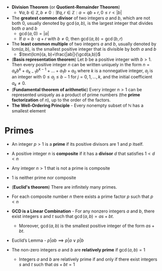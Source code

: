 
- **Division Theorem** (or **Quotient-Remainder Theorem**)
	- $\forall a, b \in \mathbb{Z}, b \ne 0: \exists! q, r \in \mathbb{Z}: a = q b + r, 0 \le r <  |b|$
- The **greatest common divisor** of two integers $a$ and $b$, which are not both $0$, usually denoted by $\gcd(a,b)$, is the largest integer that divides both $a$ and $b$
	- $\gcd(a, 0) = |a|$
	- If $a=b\cdot q + r$ with $b\neq 0$, then $\gcd(a, b) = \gcd(b, r)$
- The **least common multiple** of two integers $a$ and $b$, usually denoted by $\text{lcm}(a, b)$, is the smallest positive integer that is divisible by both $a$ and $b$
	- $\text{lcm}(a, b)=\frac{|ab|}{\gcd(a,b)}$
- (**Basis representation theorem**) Let $b$ be a positive integer with $b > 1$. Then every positive integer $n$ can be written uniquely in the form $n = a_kb^k + a_{k-1}b^{k-1} + \dots + a_1b + a_0$ where $k$ is a nonnegative integer, $a_j$ is an integer with $0 \leq a_j \leq b - 1$ for $j = 0, 1, \dots, k$, and the initial coefficient $a_k \neq 0$.
- (**Fundamental theorem of arithmetic**) Every integer $n>1$ can be represented uniquely as a product of prime numbers (the **prime factorization** of $n$), up to the order of the factors. 
- **The Well-Ordering Principle** - Every nonempty subset of $\mathbb{N}$ has a smallest element
# Primes 

- An integer $p>1$ is a **prime** if its positive divisors are $1$ and $p$ itself. 
- A positive integer $n$ is **composite** if it has a **divisor** $d$ that satisfies $1<d<n$ 
- Any integer $n>1$ that is not a prime is composite
- $1$ is neither prime nor composite
- (**Euclid's theorem**) There are infinitely many primes.
- For each composite number $n$ there exists a prime factor $p$ such that $p<n$


- **GCD is a Linear Combination** - For any nonzero integers $a$ and $b$, there exist integers $s$ and $t$ such that $\gcd(a, b) = as + bt$. 
	- Moreover, $\gcd(a, b)$ is the smallest positive integer of the form $as + bt$.
- Euclid’s Lemma - $p|{ab} \implies p | a \lor p | b$
- The non-zero integers $a$ and $b$ are **relatively prime** if $\gcd(a,b)=1$
	- Integers $a$ and $b$ are relatively prime if and only if there exist integers $s$ and $t$ such that $as + bt = 1$



